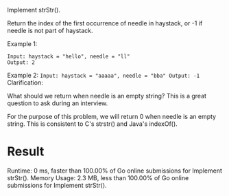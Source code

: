Implement strStr().

Return the index of the first occurrence of needle in haystack, or -1 if needle is not part of haystack.

Example 1:
```
Input: haystack = "hello", needle = "ll"
Output: 2
```
Example 2:
``
Input: haystack = "aaaaa", needle = "bba"
Output: -1
``
Clarification:

What should we return when needle is an empty string? This is a great question to ask during an interview.

For the purpose of this problem, we will return 0 when needle is an empty string. This is consistent to C's strstr() and Java's indexOf().

# Result
Runtime: 0 ms, faster than 100.00% of Go online submissions for Implement strStr().
Memory Usage: 2.3 MB, less than 100.00% of Go online submissions for Implement strStr().
